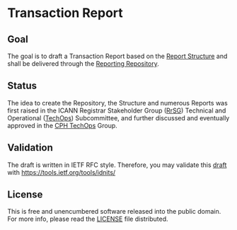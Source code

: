 Transaction Report
=================

## Goal
The goal is to draft a Transaction Report based on the [Report Structure] and shall be delivered through the [Reporting Repository].

## Status
The idea to create the Repository, the Structure and numerous Reports was first raised in the ICANN Registrar Stakeholder Group ([RrSG]) Technical and Operational ([TechOps]) Subcommittee, and further discussed and eventually approved in the [CPH TechOps] Group.

## Validation
The draft is written in IETF RFC style. Therefore, you may validate this [draft] with https://tools.ietf.org/tools/idnits/

## License
This is free and unencumbered software released into the public domain. For more info, please read the [LICENSE] file distributed.

[RrSG]: http://icannregistrars.org
[TechOps]: http://icannregistrars.org/techops-sub-committee/
[CPH TechOps]: https://bestpractice.domains
[LICENSE]: /LICENSE
[Reporting Repository]: https://github.com/seitsu/reporting-repository
[Report Structure]: https://github.com/seitsu/report-structure
[draft]: /draft-mcpherson-sattler-transaction-report.txt
